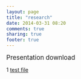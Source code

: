 ```yaml
---
layout: page
title: "research"
date: 2014-03-31 08:20
comments: true
sharing: true
footer: true
---
```

<big>Presentation download</big>

   1 [test file](/downloads/code/{test.txt})